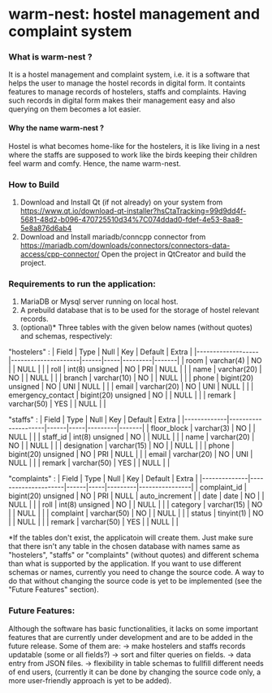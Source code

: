 # warm-nest: hostel management and complaint system
### What is warm-nest ?
It is a hostel management and complaint system, i.e. it is a software that helps the user to manage the hostel records in digital form. It containts features to manage records of hostelers, staffs and complaints. Having such records in digital form makes their management easy and also querying on them becomes a lot easier.

#### Why the name warm-nest ?
Hostel is what becomes home-like for the hostelers, it is like living in a nest where the staffs are supposed to work like the birds keeping their children feel warm and comfy. Hence, the name warm-nest.

### How to Build
1. Download and Install Qt (if not already) on your system from https://www.qt.io/download-qt-installer?hsCtaTracking=99d9dd4f-5681-48d2-b096-470725510d34%7C074ddad0-fdef-4e53-8aa8-5e8a876d6ab4
2. Download and Install mariadb/conncpp connector from https://mariadb.com/downloads/connectors/connectors-data-access/cpp-connector/
Open the project in QtCreator and build the project.

### Requirements to run the application:
1. MariaDB or Mysql server running on local host.
2. A prebuild database that is to be used for the storage of hostel relevant records.
3. (optional)* Three tables with the given below names (without quotes) and schemas, respectively:

"hostelers" :
| Field             | Type                | Null | Key | Default | Extra |
|-------------------|---------------------|------|-----|---------|-------|
| room              | varchar(4)          | NO   |     | NULL    |       |
| roll              | int(8) unsigned     | NO   | PRI | NULL    |       |
| name              | varchar(20)         | NO   |     | NULL    |       |
| branch            | varchar(10)         | NO   |     | NULL    |       |
| phone             | bigint(20) unsigned | NO   | UNI | NULL    |       |
| email             | varchar(20)         | NO   | UNI | NULL    |       |
| emergency_contact | bigint(20) unsigned | NO   |     | NULL    |       |
| remark            | varchar(50)         | YES  |     | NULL    |       |

"staffs" :
| Field       | Type                | Null | Key | Default | Extra |
|-------------|---------------------|------|-----|---------|-------|
| floor_block | varchar(3)          | NO   |     | NULL    |       |
| staff_id    | int(8) unsigned     | NO   |     | NULL    |       |
| name        | varchar(20)         | NO   |     | NULL    |       |
| designation | varchar(15)         | NO   |     | NULL    |       |
| phone       | bigint(20) unsigned | NO   | PRI | NULL    |       |
| email       | varchar(20)         | NO   | UNI | NULL    |       |
| remark      | varchar(50)         | YES  |     | NULL    |       |

"complaints" :
| Field        | Type                | Null | Key | Default | Extra          |
|--------------|---------------------|------|-----|---------|----------------|
| complaint_id | bigint(20) unsigned | NO   | PRI | NULL    | auto_increment |
| date         | date                | NO   |     | NULL    |                |
| roll         | int(8) unsigned     | NO   |     | NULL    |                |
| category     | varchar(15)         | NO   |     | NULL    |                |
| complaint    | varchar(50)         | NO   |     | NULL    |                |
| status       | tinyint(1)          | NO   |     | NULL    |                |
| remark       | varchar(50)         | YES  |     | NULL    |                |

*If the tables don't exist, the applicatoin will create them. Just make sure that there isn't any table in the chosen database with names same as "hostelers", "staffs" or "complaints" (without quotes) and different schema than what is supported by the application. If you want to use different schemas or names, currently you need to change the source code. A way to do that without changing the source code is yet to be implemented (see the "Future Features" section).

### Future Features:
Although the software has basic functionalities, it lacks on some  important features that are currently under development and are to be added in the future release. Some of them are:
-> make hostelers and staffs records updatable (some or all fields?)
-> sort and filter queries on fields.
-> data entry from JSON files.
-> flexibility in table schemas to fullfill different needs of end users, (currently it can be done by changing the source code only, a more user-friendly approach is yet to be added).
